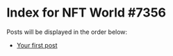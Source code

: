 # Index for NFT World #7356
Posts will be displayed in the order below:

- [Your first post](./001-first.md)

